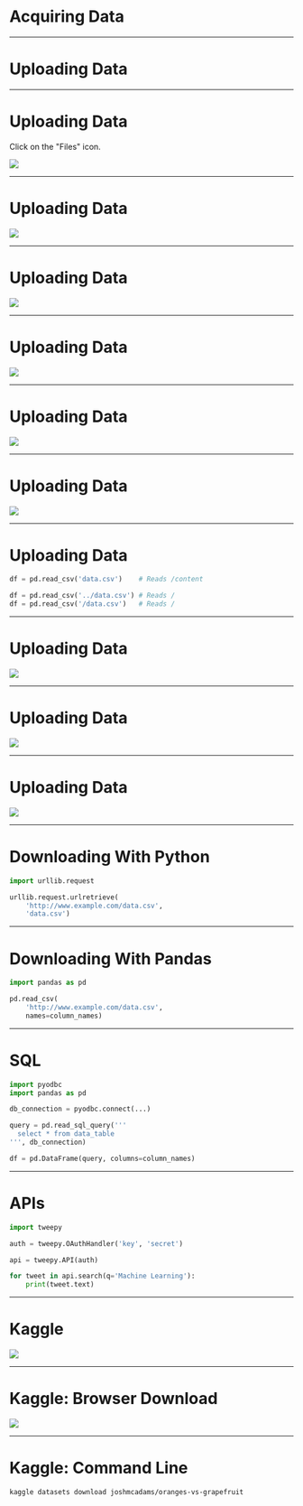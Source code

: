 # Acquiring Data

<!--
So far we have only worked with tiny datasets that we have hard-coded. 
As we begin to move deeper into data science we will need to work with
larger and more complex datasets. In order to do that, we need to know how to
get the datasets into our Colab environments.

Remember that Colab is running "in the cloud," so for it to process data you
have to get that data onto the server that Colab is running on.

We'll cover a few ways of doing that in this lecture.
-->

---

# Uploading Data

<!--
One of the most straight-forward ways of getting data into Colab is to upload it
into the lab. If you have a file on your machine and want to get it into Colab
you can do so with just a few clicks.

Let's walk through an example.
-->

---

# Uploading Data

Click on the "Files" icon.

![](res/files.png)

<!--
First, click on the 'Files' icon on the left side of the screen.

Image Details:
* [files.png](http://www.google.com): Copyright Google
-->

---

# Uploading Data

![](res/upload.png)

<!--
Next, click on the 'Upload' link.

Image Details:
* [upload.png](http://www.google.com): Copyright Google
-->

---

# Uploading Data

![](res/file-selector.png)

<!--
You will then be presented with a file selector dialog box. Find the file on
your local machine and then press the 'Open' button.

Image Details:
* [file-selector.png](http://www.google.com): Copyright Google
-->

---

# Uploading Data

![](res/warning.png)

<!--
The first time you upload a file to an active lab you will see a warning telling
you that the files won't stick around forever. Colab environments run for a
fixed amount of time, less than a day, and then the runtime gets recycled.

For this class and for small data science and machine learning projects, this is
okay. For longer-running projects, there are ways to point Colab at a different
environment. You can also download Colab notebooks and run them in Jupyter on a
machine that can store the files longer-term.

Do be warned, though, if you do a lot of processing on data and save that data to
a file, you will want to download the file before the Colab runtime gets
recycled.

Image Details:
* [warning.png](http://www.google.com): Copyright Google
-->

---

# Uploading Data

![](res/uploaded-files.png)

<!--
Once your file is uploaded, you will be able to see it in the left 'Files' panel
of Colab.

Image Details:
* [uploaded-files.png](http://www.google.com): Copyright Google
-->

---

# Uploading Data

![](res/root-folder.png)

<!--
If at any time you end up seeing a list of files and folders like this then you
clicked on the 'Parent Directory' link instead of the 'Upload' link. This moves
you from the `/content/` folder on the virtual machine to the `/` (root) folder.

From the root folder you can browse other folders like `/content/`, but any
uploads you do will go to root and not to `/content/`.

Why does this matter?

Image Details:
* [root-folder.png](http://www.google.com): Copyright Google
-->

---

# Uploading Data

```python
df = pd.read_csv('data.csv')    # Reads /content

df = pd.read_csv('../data.csv') # Reads /
df = pd.read_csv('/data.csv')   # Reads /
```

<!--
The landing spot of the file effects the way you read the file into a
`DataFrame`. By default Colab considers `/content/` to be the working directory,
so if you upload data to `/content/` you can read it directly as shown in the
first example of this slide. If you upload data to root you have to use the
`../` syntax to read from the parent directory or the `/` syntax to read from
root.
-->

---

# Uploading Data

![](res/to-cloud.png)

<!--
Let's think about what is happening when we are uploading data to Colab. We have
the data on our local computer and then we copy/upload that data to Colab
running on the cloud.

Image Details:
* [to-cloud.png](http://www.google.com): Copyright Google
-->

---

# Uploading Data

![](res/to-from-cloud.png)

<!--
It is actually even more likely, especially in this class, that you are
downloading data from the internet and then uploading that data back to Colab.

For small files this might be okay, but for large files this can be slow.
This is especially true in a classroom setting where many of us are uploading
and downloading large files at the same time. 

Image Details:
* [to-from-cloud.png](http://www.google.com): Copyright Google
-->

---

# Uploading Data

![](res/cloud-to-cloud.png)

<!--
Luckily, there are numerous ways to move data around without ever having to
bring it down to your local computer. You can write code in Colab to perform
"cloud-to-cloud" data transfers. This reduces the number of times that the data
are copied and reduces the transfers over your network connection.

Image Details:
* [cloud-to-cloud.png](http://www.google.com): Copyright Google
-->

---

# Downloading With Python

```python
import urllib.request

urllib.request.urlretrieve(
    'http://www.example.com/data.csv',
    'data.csv')
```

<!--
It is possible to directly download data into Colab using the `urllib` library
in Python. The `urllib.request.urlretrieve` function takes two primary
arguments: a url to download and a file name to save the data into.
-->

---

# Downloading With Pandas

```python
import pandas as pd

pd.read_csv(
    'http://www.example.com/data.csv',
    names=column_names)
```

<!--
Pandas can also read data directly into a `DataFrame` using the `read_csv`
function. The only required argument is the URL to download. Another common
argument is `names=, which allows you to set column names if the data file
doesn't have them.
-->

---

# SQL

```python
import pyodbc
import pandas as pd

db_connection = pyodbc.connect(...)

query = pd.read_sql_query('''
  select * from data_table
''', db_connection)

df = pd.DataFrame(query, columns=column_names)
```

<!--
If your data is stored in a database, you can use SQL to read data into a
`DataFrame`. To do this you need to create a database connection. Then create a
query to read the data you are interested in. Finally, you can pass the query to
Pandas to create a new `DataFrame` containing the data.

We won't be working with databases much in this course, but there is a good
chance you'll encounter data in a database sometime in your data science career.
It is good to know that you can connect to the database from Python and load the
data directly into a `DataFrame`.
-->

---

# APIs

```python
import tweepy

auth = tweepy.OAuthHandler('key', 'secret')

api = tweepy.API(auth)

for tweet in api.search(q='Machine Learning'):
    print(tweet.text)
```

<!--
APIs are another common way to fetch data. Many services have APIs that you can
use to search through their data. Most of these services require that you
authenticate yourself before you use the API. Some APIs have free tiers and
for-pay tiers.

Here is an example of using the `tweepy` API to query Twitter for the term
'Machine Learning'.

You can see that we first have to authenticate and then once we authenticate we
can call the `search` functions on the API.

Every API is different. If you have a service that you want to get data from,
check and see if they have an API. Then, see if there is a Python wrapper around
that API. For example, tweepy is a library that makes working with the Twitter
API easier. Wrappers exist for many popular services, so always check before
trying to use any API directly.
-->

---

# Kaggle

![](https://www.kaggle.com/static/images/site-logo.png)

<!--
Now we'll talk about getting data from Kaggle into your Colab. We talk about
Kaggle specifically because it does require authentication to download data from
Kaggle, and we use Kaggle quite a bit in this course.

Image Details:
* [site-logo.png](https://www.kaggle.com): Externally Linked
-->

---

# Kaggle: Browser Download

![](res/kaggle-download.png)

<!--
Once you navigate to a dataset in Kaggle, you can download the dataset by
clicking the 'Download' link. If you aren't logged in, you'll be prompted to log
in first.

After you have downloaded the file to your local machine, you can then upload it
to Colab.

Image Details:
* [kaggle-download.png](http://www.google.com): Copyright Google
-->

---

# Kaggle: Command Line

```shell
kaggle datasets download joshmcadams/oranges-vs-grapefruit
```

<!--
You can also use the `kaggle` command to directly download a dataset into Colab,
bypassing the need to download the dataset to your computer.

You run the `kaggle`shell command. This program can work with numerous Kaggle 
objects such as contents, notebooks, and datasets. In this case we are working 
with datasets. We then say that we want to download a dataset. Finally, we 
tell the command the dataset that we want to download.

Note that there is some setup required before running `kaggle`. You'll need to
get API credentials from Kaggle and store them in your lab. Instructions for
doing that are in the lab for this unit.
-->
